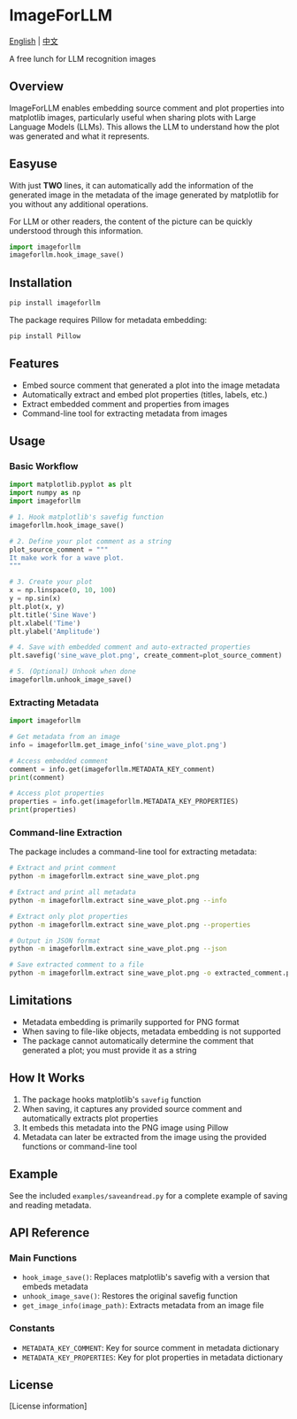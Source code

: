 # ImageForLLM

[English](README.md) | [中文](README_zh.md)

A free lunch for LLM recognition images



## Overview

ImageForLLM enables embedding source comment and plot properties into matplotlib images, particularly useful when sharing plots with Large Language Models (LLMs). This allows the LLM to understand how the plot was generated and what it represents.

## Easyuse

With just **TWO** lines, it can automatically add the information of the generated image in the metadata of the image generated by matplotlib for you without any additional operations.

For LLM or other readers, the content of the picture can be quickly understood through this information.


```python
import imageforllm
imageforllm.hook_image_save()
```


## Installation

```bash
pip install imageforllm
```

The package requires Pillow for metadata embedding:

```bash
pip install Pillow
```

## Features

- Embed source comment that generated a plot into the image metadata
- Automatically extract and embed plot properties (titles, labels, etc.)
- Extract embedded comment and properties from images
- Command-line tool for extracting metadata from images

## Usage

### Basic Workflow

```python
import matplotlib.pyplot as plt
import numpy as np
import imageforllm

# 1. Hook matplotlib's savefig function
imageforllm.hook_image_save()

# 2. Define your plot comment as a string
plot_source_comment = """
It make work for a wave plot.
"""

# 3. Create your plot
x = np.linspace(0, 10, 100)
y = np.sin(x)
plt.plot(x, y)
plt.title('Sine Wave')
plt.xlabel('Time')
plt.ylabel('Amplitude')

# 4. Save with embedded comment and auto-extracted properties
plt.savefig('sine_wave_plot.png', create_comment=plot_source_comment)

# 5. (Optional) Unhook when done
imageforllm.unhook_image_save()
```

### Extracting Metadata

```python
import imageforllm

# Get metadata from an image
info = imageforllm.get_image_info('sine_wave_plot.png')

# Access embedded comment
comment = info.get(imageforllm.METADATA_KEY_comment)
print(comment)

# Access plot properties
properties = info.get(imageforllm.METADATA_KEY_PROPERTIES)
print(properties)
```

### Command-line Extraction

The package includes a command-line tool for extracting metadata:

```bash
# Extract and print comment
python -m imageforllm.extract sine_wave_plot.png

# Extract and print all metadata
python -m imageforllm.extract sine_wave_plot.png --info

# Extract only plot properties
python -m imageforllm.extract sine_wave_plot.png --properties

# Output in JSON format
python -m imageforllm.extract sine_wave_plot.png --json

# Save extracted comment to a file
python -m imageforllm.extract sine_wave_plot.png -o extracted_comment.py
```

## Limitations

- Metadata embedding is primarily supported for PNG format
- When saving to file-like objects, metadata embedding is not supported
- The package cannot automatically determine the comment that generated a plot; you must provide it as a string

## How It Works

1. The package hooks matplotlib's `savefig` function
2. When saving, it captures any provided source comment and automatically extracts plot properties
3. It embeds this metadata into the PNG image using Pillow
4. Metadata can later be extracted from the image using the provided functions or command-line tool

## Example

See the included `examples/saveandread.py` for a complete example of saving and reading metadata.

## API Reference

### Main Functions

- `hook_image_save()`: Replaces matplotlib's savefig with a version that embeds metadata
- `unhook_image_save()`: Restores the original savefig function
- `get_image_info(image_path)`: Extracts metadata from an image file

### Constants

- `METADATA_KEY_COMMENT`: Key for source comment in metadata dictionary
- `METADATA_KEY_PROPERTIES`: Key for plot properties in metadata dictionary

## License

[License information]
